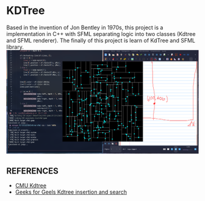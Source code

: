 # KDTree

Based in the invention of Jon Bentley in 1970s, this project is a implementation in C++ with SFML separating logic into two classes (Kdtree and SFML renderer).
The finally of this project is learn of KdTree and SFML library.
![Point Quadtree](./screenshots/kdsfml.png)

## REFERENCES
- [CMU Kdtree](https://www.cs.cmu.edu/~ckingsf/bioinfo-lectures/kdtrees.pdf)
- [Geeks for Geels Kdtree insertion and search](https://www.geeksforgeeks.org/search-and-insertion-in-k-dimensional-tree/)

